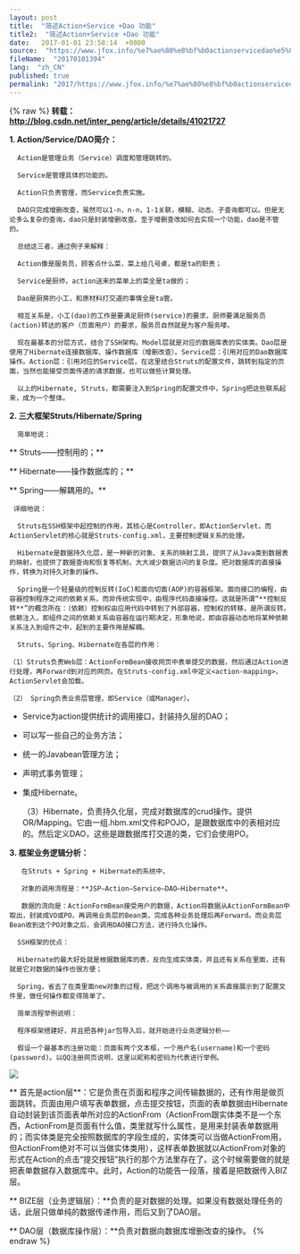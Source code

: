 ```yaml
---
layout: post
title:  "简述Action+Service +Dao 功能"
title2:  "简述Action+Service +Dao 功能"
date:   2017-01-01 23:58:14  +0800
source:  "https://www.jfox.info/%e7%ae%80%e8%bf%b0actionservicedao%e5%8a%9f%e8%83%bd.html"
fileName:  "20170101394"
lang:  "zh_CN"
published: true
permalink: "2017/https://www.jfox.info/%e7%ae%80%e8%bf%b0actionservicedao%e5%8a%9f%e8%83%bd.html"
---
```

{% raw %}
**转载：http://blog.csdn.net/inter_peng/article/details/41021727**

**1. Action/Service/DAO简介：**

      Action是管理业务（Service）调度和管理跳转的。

      Service是管理具体的功能的。

      Action只负责管理，而Service负责实施。

      DAO只完成增删改查，虽然可以1-n，n-n，1-1关联，模糊、动态、子查询都可以。但是无论多么复杂的查询，dao只是封装增删改查。至于增删查改如何去实现一个功能，dao是不管的。

      总结这三者，通过例子来解释：

      Action像是服务员，顾客点什么菜，菜上给几号桌，都是ta的职责；

      Service是厨师，action送来的菜单上的菜全是ta做的；

      Dao是厨房的小工，和原材料打交道的事情全是ta管。

      相互关系是，小工(dao)的工作是要满足厨师(service)的要求，厨师要满足服务员(action)转达的客户（页面用户）的要求，服务员自然就是为客户服务喽。

      现在最基本的分层方式，结合了SSH架构。Model层就是对应的数据库表的实体类。Dao层是使用了Hibernate连接数据库、操作数据库（增删改查）。Service层：引用对应的Dao数据库操作。Action层：引用对应的Service层，在这里结合Struts的配置文件，跳转到指定的页面，当然也能接受页面传递的请求数据，也可以做些计算处理。

      以上的Hibernate, Struts，都需要注入到Spring的配置文件中，Spring把这些联系起来，成为一个整体。

**2. 三大框架Struts/Hibernate/Spring**

      简单地说：

**     Struts——控制用的；**

**     Hibernate——操作数据库的；**

**     Spring——解耦用的。**

     详细地说：

      Struts在SSH框架中起控制的作用，其核心是Controller，即ActionServlet，而ActionServlet的核心就是Struts-config.xml，主要控制逻辑关系的处理。

      Hibernate是数据持久化层，是一种新的对象、关系的映射工具，提供了从Java类到数据表的映射，也提供了数据查询和恢复等机制，大大减少数据访问的复杂度。把对数据库的直接操作，转换为对持久对象的操作。

      Spring是一个轻量级的控制反转(IoC)和面向切面(AOP)的容器框架。面向接口的编程，由容器控制程序之间的依赖关系，而非传统实现中，由程序代码直接操控。这就是所谓“**控制反转**”的概念所在：（依赖）控制权由应用代码中转到了外部容器，控制权的转移，是所谓反转。依赖注入，即组件之间的依赖关系由容器在运行期决定，形象地说，即由容器动态地将某种依赖关系注入到组件之中，起到的主要作用是解耦。

      Struts、Spring、Hibernate在各层的作用：

    （1）Struts负责Web层：ActionFormBean接收网页中表单提交的数据，然后通过Action进行处理，再Forward到对应的网页。在Struts-config.xml中定义<action-mapping>，ActionServlet会加载。

    （2） Spring负责业务层管理，即Service（或Manager）。

- Service为action提供统计的调用接口，封装持久层的DAO；
- 可以写一些自己的业务方法；
- 统一的Javabean管理方法；
- 声明式事务管理；
- 集成Hibernate。

    （3）Hibernate，负责持久化层，完成对数据库的crud操作。提供OR/Mapping。它由一组.hbm.xml文件和POJO，是跟数据库中的表相对应的。然后定义DAO，这些是跟数据库打交道的类，它们会使用PO。

**3. 框架业务逻辑分析：**

       在Struts + Spring + Hibernate的系统中，

       对象的调用流程是：**JSP—Action—Service—DAO—Hibernate**。

       数据的流向是：ActionFormBean接受用户的数据，Action将数据从ActionFormBean中取出，封装成VO或PO，再调用业务层的Bean类，完成各种业务处理后再Forward。而业务层Bean收到这个PO对象之后，会调用DAO接口方法，进行持久化操作。

      SSH框架的优点：

      Hibernate的最大好处就是根据数据库的表，反向生成实体类，并且还有关系在里面，还有就是它对数据的操作也很方便；

      Spring，省去了在类里面new对象的过程，把这个调用与被调用的关系直接展示到了配置文件里，做任何操作都变得简单了。

      简单流程举例说明：

      程序框架搭建好，并且把各种jar包导入后，就开始进行业务逻辑分析——

      假设一个最基本的注册功能：页面有两个文本框，一个用户名(username)和一个密码(password)。以QQ注册网页说明，这里以昵称和密码为代表进行举例。

![](52a1663.png)

**        首先是action层**：它是负责在页面和程序之间传输数据的，还有作用是做页面跳转。页面由用户填写表单数据，点击提交按钮，页面的表单数据由Hibernate自动封装到该页面表单所对应的ActionFrom（ActionFrom跟实体类不是一个东西，ActionFrom是页面有什么值，类里就写什么属性，是用来封装表单数据用的；而实体类是完全按照数据库的字段生成的，实体类可以当做ActionFrom用，但ActionFrom绝对不可以当做实体类用），这样表单数据就以ActionFrom对象的形式在Action的点击“提交按钮”执行的那个方法里存在了。这个时候需要做的就是把表单数据存入数据库中。此时，Action的功能告一段落，接着是把数据传入BIZ层。

**        BIZE层（业务逻辑层）：**负责的是对数据的处理。如果没有数据处理任务的话，此层只做单纯的数据传递作用，而后又到了DAO层。

**        DAO层（数据库操作层）：**负责对数据向数据库增删改查的操作。
{% endraw %}